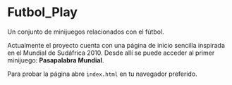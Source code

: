 # Futbol_Play
Un conjunto de minijuegos relacionados con el fútbol.

Actualmente el proyecto cuenta con una página de inicio sencilla
inspirada en el Mundial de Sudáfrica 2010. Desde allí se puede acceder al
primer minijuego: **Pasapalabra Mundial**.

Para probar la página abre `index.html` en tu navegador preferido.

